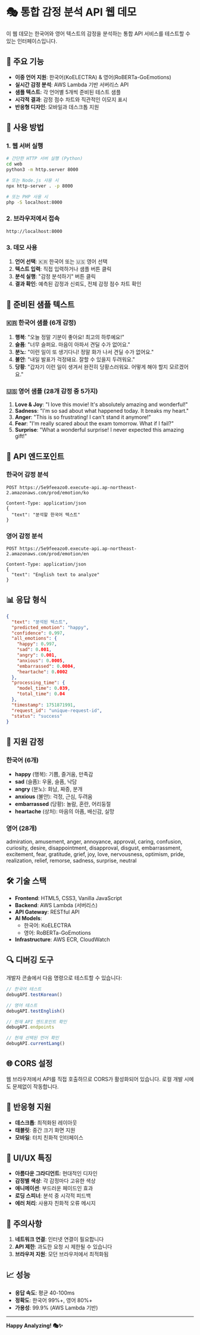 # 🎭 통합 감정 분석 API 웹 데모

이 웹 데모는 한국어와 영어 텍스트의 감정을 분석하는 통합 API 서비스를 테스트할 수 있는 인터페이스입니다.

## 🌟 주요 기능

- **이중 언어 지원**: 한국어(KoELECTRA) & 영어(RoBERTa-GoEmotions)
- **실시간 감정 분석**: AWS Lambda 기반 서버리스 API
- **샘플 텍스트**: 각 언어별 5개씩 준비된 테스트 샘플
- **시각적 결과**: 감정 점수 차트와 직관적인 이모지 표시
- **반응형 디자인**: 모바일과 데스크톱 지원

## 🚀 사용 방법

### 1. 웹 서버 실행

```bash
# 간단한 HTTP 서버 실행 (Python)
cd web
python3 -m http.server 8000

# 또는 Node.js 사용 시
npx http-server . -p 8000

# 또는 PHP 사용 시
php -S localhost:8000
```

### 2. 브라우저에서 접속

```
http://localhost:8000
```

### 3. 데모 사용

1. **언어 선택**: 🇰🇷 한국어 또는 🇺🇸 영어 선택
2. **텍스트 입력**: 직접 입력하거나 샘플 버튼 클릭
3. **분석 실행**: "감정 분석하기" 버튼 클릭
4. **결과 확인**: 예측된 감정과 신뢰도, 전체 감정 점수 차트 확인

## 📝 준비된 샘플 텍스트

### 🇰🇷 한국어 샘플 (6개 감정)

1. **행복**: "오늘 정말 기분이 좋아요! 최고의 하루예요!"
2. **슬픔**: "너무 슬퍼요. 마음이 아파서 견딜 수가 없어요."
3. **분노**: "이런 일이 또 생기다니! 정말 화가 나서 견딜 수가 없어요."
4. **불안**: "내일 발표가 걱정돼요. 잘할 수 있을지 두려워요."
5. **당황**: "갑자기 이런 일이 생겨서 완전히 당황스러워요. 어떻게 해야 할지 모르겠어요."

### 🇺🇸 영어 샘플 (28개 감정 중 5가지)

1. **Love & Joy**: "I love this movie! It's absolutely amazing and wonderful!"
2. **Sadness**: "I'm so sad about what happened today. It breaks my heart."
3. **Anger**: "This is so frustrating! I can't stand it anymore!"
4. **Fear**: "I'm really scared about the exam tomorrow. What if I fail?"
5. **Surprise**: "What a wonderful surprise! I never expected this amazing gift!"

## 🔧 API 엔드포인트

### 한국어 감정 분석
```
POST https://5e9feeazo0.execute-api.ap-northeast-2.amazonaws.com/prod/emotion/ko

Content-Type: application/json
{
  "text": "분석할 한국어 텍스트"
}
```

### 영어 감정 분석
```
POST https://5e9feeazo0.execute-api.ap-northeast-2.amazonaws.com/prod/emotion/en

Content-Type: application/json
{
  "text": "English text to analyze"
}
```

## 📊 응답 형식

```json
{
  "text": "분석된 텍스트",
  "predicted_emotion": "happy",
  "confidence": 0.997,
  "all_emotions": {
    "happy": 0.997,
    "sad": 0.001,
    "angry": 0.001,
    "anxious": 0.0005,
    "embarrassed": 0.0004,
    "heartache": 0.0002
  },
  "processing_time": {
    "model_time": 0.039,
    "total_time": 0.04
  },
  "timestamp": 1751871991,
  "request_id": "unique-request-id",
  "status": "success"
}
```

## 🎯 지원 감정

### 한국어 (6개)
- **happy** (행복): 기쁨, 즐거움, 만족감
- **sad** (슬픔): 우울, 슬픔, 낙담
- **angry** (분노): 화남, 짜증, 분개
- **anxious** (불안): 걱정, 근심, 두려움
- **embarrassed** (당황): 놀람, 혼란, 어리둥절
- **heartache** (상처): 마음의 아픔, 배신감, 실망

### 영어 (28개)
admiration, amusement, anger, annoyance, approval, caring, confusion, curiosity, desire, disappointment, disapproval, disgust, embarrassment, excitement, fear, gratitude, grief, joy, love, nervousness, optimism, pride, realization, relief, remorse, sadness, surprise, neutral

## 🛠️ 기술 스택

- **Frontend**: HTML5, CSS3, Vanilla JavaScript
- **Backend**: AWS Lambda (서버리스)
- **API Gateway**: RESTful API
- **AI Models**: 
  - 한국어: KoELECTRA
  - 영어: RoBERTa-GoEmotions
- **Infrastructure**: AWS ECR, CloudWatch

## 🔍 디버깅 도구

개발자 콘솔에서 다음 명령으로 테스트할 수 있습니다:

```javascript
// 한국어 테스트
debugAPI.testKorean()

// 영어 테스트
debugAPI.testEnglish()

// 현재 API 엔드포인트 확인
debugAPI.endpoints

// 현재 선택된 언어 확인
debugAPI.currentLang()
```

## 🌐 CORS 설정

웹 브라우저에서 API를 직접 호출하므로 CORS가 활성화되어 있습니다. 로컬 개발 시에도 문제없이 작동합니다.

## 📱 반응형 지원

- **데스크톱**: 최적화된 레이아웃
- **태블릿**: 중간 크기 화면 지원
- **모바일**: 터치 친화적 인터페이스

## 🎨 UI/UX 특징

- **아름다운 그라디언트**: 현대적인 디자인
- **감정별 색상**: 각 감정마다 고유한 색상
- **애니메이션**: 부드러운 페이드인 효과
- **로딩 스피너**: 분석 중 시각적 피드백
- **에러 처리**: 사용자 친화적 오류 메시지

## 🚨 주의사항

1. **네트워크 연결**: 인터넷 연결이 필요합니다
2. **API 제한**: 과도한 요청 시 제한될 수 있습니다
3. **브라우저 지원**: 모던 브라우저에서 최적화됨

## 📈 성능

- **응답 속도**: 평균 40-100ms
- **정확도**: 한국어 99%+, 영어 80%+
- **가용성**: 99.9% (AWS Lambda 기반)

---

**Happy Analyzing! 🎭✨** 
